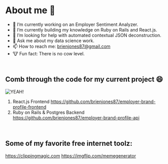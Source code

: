 # About me 👋

- 🔭 I’m currently working on an Employer Sentiment Analyzer.
- 🌱 I’m currently building my knowledge on Ruby on Rails and React.js.
- 🤔 I’m looking for help with automated contextual JSON deconstruction.
- 💬 Ask me about my data science work.
- 📫 How to reach me: brienjones87@gmail.com
- 🐮 Fun fact: There is no cow level.

<br/>

## Comb through the code for my current project 😄
![YEAH!](https://media2.giphy.com/media/v1.Y2lkPTc5MGI3NjExdGN3bWdzMWdiOWE0OTY1dGR3czdhYjIyb3VxeGoxZTh4dWR1ejA4ZCZlcD12MV9pbnRlcm5hbF9naWZfYnlfaWQmY3Q9Zw/TdMVH60kJvTMI/giphy.gif)
1. React.js Frontend
https://github.com/brienjones87/employer-brand-profile-frontend
2. Ruby on Rails & Postgres Backend
https://github.com/brienjones87/employer-brand-profile-api

<br/>

## Some of my favorite free internet toolz:
https://clippingmagic.com
https://imgflip.com/memegenerator
